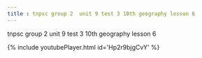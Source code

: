 ```yaml
---
title : tnpsc group 2  unit 9 test 3 10th geography lesson 6
---
```


tnpsc group 2  unit 9 test 3 10th geography lesson 6



{% include youtubePlayer.html id='Hp2r9bjgCvY' %}
